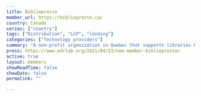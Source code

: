 ```yaml
---
title: Bibliopresto
member_url: https://bibliopresto.ca/
country: Canada
series: ["country"] 
tags: ["Distribution", "LCP", "lending"]
categories: ["Technology providers"]
summary: "A non-profit organization in Quebec that supports libraries by offering them digital tools and services"
press: https://www.edrlab.org/2021/04/23/new-member-bibliopresto/
active: true
layout: members 
showReadTime: false
showDate: false
permalink: ""

---
```

